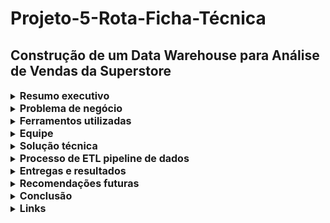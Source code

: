 # Projeto-5-Rota-Ficha-Técnica
## Construção de um Data Warehouse para Análise de Vendas da Superstore

  </details>
  
  <details>
  <summary><strong style="font-size: 16px;">Resumo executivo</strong></summary>
    
Este projeto teve como objetivo principal a transformação de dados brutos e desestruturados, provenientes de múltiplas fontes, em um modelo de dados analítico e robusto. Através do processo de ETL (Extração, Transformação e Carga), foi construído um Data Warehouse no Google BigQuery, utilizando a modelagem dimensional Star Schema. A solução permite que a empresa Superstore realize análises de vendas mais eficientes e estratégicas, cruzando informações de clientes, produtos, localização, pedidos e concorrentes de forma integrada.

  </details>
  
  <details>
  <summary><strong style="font-size: 16px;">Problema de negócio</strong></summary>
    
Os dados de vendas da Superstore, originalmente em um arquivo CSV, e as informações de concorrentes, obtidas via web scraping, encontravam-se isolados e sem uma estrutura relacional otimizada. A ausência de um sistema tabular unificado e uma arquitetura de dados consistente dificultava a realização de consultas complexas, a medição de KPIs (Key Performance Indicators) e a extração de insights valiosos para a tomada de decisões.

  </details>
  
  <details>
  <summary><strong style="font-size: 16px;">Ferramentos utilizadas</strong></summary>
    
 •	BigQuery: criação das tabelas, execução das consultas SQL, transformação e modelagem dimensional.
 
 •	Python (pandas + bigquery): leitura, limpeza e carga dos dados automatizada.
 
 •	Google Sheets (IMPORTHTML): extração de dados externos via scraping.
 
 •	Apresentação google: criação da apresentação final com storytelling visual.
 

  </details>
  
  <details>
  <summary><strong style="font-size: 16px;">Equipe</strong></summary>
    
Cassia Silva

  </details>
  
  <details>
  <summary><strong style="font-size: 16px;">Solução técnica</strong></summary>
    
A solução implementada foi a criação de um Data Warehouse utilizando a modelagem Star Schema. Esta arquitetura foi escolhida por sua capacidade de otimizar consultas analíticas, facilitar a compreensão dos dados e simplificar a agregação de métricas.

•	Modelo de dados:

o	Tabela de fatos (fact_sales): Tabela central que armazena as métricas quantitativas de cada transação de venda, como sales, profit, quantity e shipping_cost. Possui chaves estrangeiras (FKs) que se conectam às tabelas de dimensão.

o	Tabelas de dimensão (dim_...): Tabelas que fornecem o contexto descritivo para os fatos. Cada dimensão armazena atributos sobre:

- dim_customer (Quem comprou?): customer_id, customer_name, segment.

- dim_product (O que foi vendido?): product_id, product_name, category, sub_category.

- dim_location (Onde aconteceu?): location_id, city, state, country, region.

- dim_order (Quando aconteceu?): order_id, order_date, ship_date, order_priority, ship_mode.

- dim_concorrentes (Dados contextuais): concorrente_id, company, country, industry.

  </details>
  
  <details>
  <summary><strong style="font-size: 16px;">Processo de ETL pipeline de dados</strong></summary>
    
Um pipeline de ETL automatizado foi desenvolvido para extrair os dados, transformá-los e carregá-los no BigQuery, seguindo uma ordem de dependência lógica.

•	Tecnologias:

- o	Linguagem de programação: Python

- o	Bibliotecas: Pandas para manipulação e transformação de dados, pandas-gbq e google-cloud-bigquery para a carga de dados no BigQuery.

- o	Destino: Google BigQuery.
  
•	Fluxo de trabalho do pipeline:

1.	Extração: Dados brutos são lidos do arquivo CSV da Superstore e de uma fonte externa (web scraping de dados de concorrentes).

2.	Transformação: Os dados são limpos, padronizados e agregados. Chaves primárias (surrogate keys) são geradas para cada tabela de dimensão. A tabela de fatos é construída em seguida, utilizando as chaves estrangeiras para referenciar as dimensões já criadas.

3.	Carga: Os DataFrames processados são carregados na ordem correta para o BigQuery:

- Primeiro, todas as tabelas de dimensão.
-	Por último, a tabela de fatos, que depende das chaves das dimensões.

  </details>
  
  <details>
  <summary><strong style="font-size: 16px;">Entregas e resultados</strong></summary>
    
•	Código: Um script Python (rota_etl_superstore.py ou .ipynb) contendo a lógica completa de ETL.
•	Estrutura de dados: Um conjunto de tabelas de fatos e dimensões no Google BigQuery.
•	Documentação:
o	Diagrama de modelagem Star Schema.
o	Fluxograma do pipeline de atualização de dados.
•	Análise de Desempenho: A nova estrutura permite consultas complexas com maior eficiência e menor custo computacional, proporcionando uma base sólida para a análise de BI.

  </details>
  
  <details>
  <summary><strong style="font-size: 16px;">Recomendações futuras</strong></summary>
    
•	Automatizar o pipeline - Agendar o pipeline de ETL para execução automática e contínua.
•	Implementar (SCD) Rastrear mudanças nos dados (ex: cliente mudando de segmento) para análises históricas precisas.
•	Ampliar a base com novas fontes (e-commerce, SAC, redes sociais)
•	Criar visões agregadas e dashboards para acompanhamento de KPIs

  </details>
  
  <details>
  <summary><strong style="font-size: 16px;">Conclusão</strong></summary>

Este projeto consolidou o uso de boas práticas de engenharia de dados com foco em análise de negócios, e mostrou como transformar um arquivo bruto em uma estrutura analítica escalável. A modelagem com Star Schema, combinada ao processo ETL limpo e bem documentado, permitiu a construção de uma base sólida para decisões baseadas em dados.

  </details>
  
  <details>
  <summary><strong style="font-size: 16px;">Links</strong></summary>
    
•	[Apresentações google](https://docs.google.com/presentation/d/1sGMw_1xxm-tVbcfihM8Qujl1IWJSM1VAc0pAmAUibgs/edit?usp=sharing)
•	[Apresentação de vídeo (Loom) 
